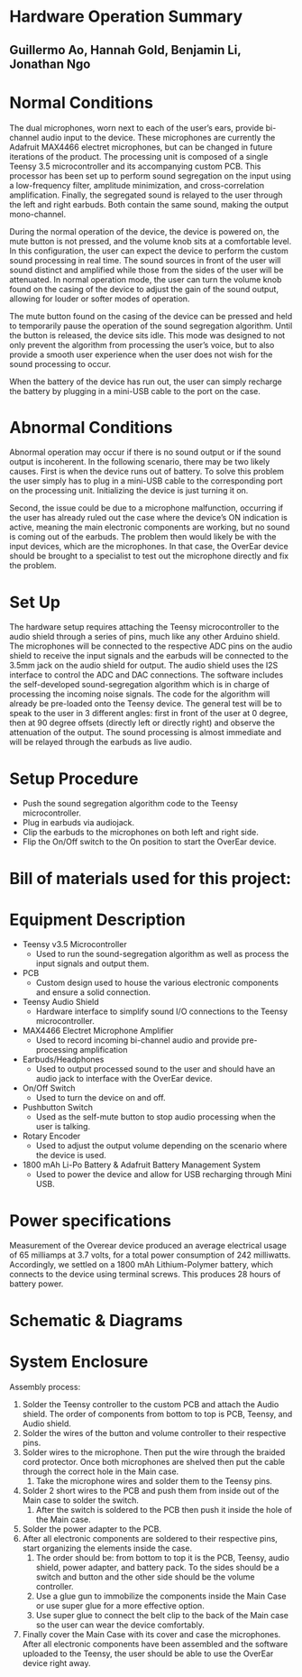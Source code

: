 # Hardware Operation Summary
## Guillermo Ao, Hannah Gold, Benjamin Li, Jonathan Ngo

# Normal Conditions 
The dual microphones, worn next to each of the user’s ears, provide bi-channel audio input to the device. These microphones are currently the Adafruit MAX4466 electret microphones, but can be changed in future iterations of the product. The processing unit is composed of a single Teensy 3.5 microcontroller and its accompanying custom PCB. This processor has been set up to perform sound segregation on the input using a low-frequency filter, amplitude minimization, and cross-correlation amplification. Finally, the segregated sound is relayed to the user through the left and right earbuds. Both contain the same sound, making the output mono-channel.

During the normal operation of the device, the device is powered on, the mute button is not pressed, and the volume knob sits at a comfortable level. In this configuration, the user can expect the device to perform the custom sound processing in real time. The sound sources in front of the user will sound distinct and amplified while those from the sides of the user will be attenuated. In normal operation mode, the user can turn the volume knob found on the casing of the device to adjust the gain of the sound output, allowing for louder or softer modes of operation.

The mute button found on the casing of the device can be pressed and held to temporarily pause the operation of the sound segregation algorithm. Until the button is released, the device sits idle. This mode was designed to not only prevent the algorithm from processing the user’s voice, but to also provide a smooth user experience when the user does not wish for the sound processing to occur.

When the battery of the device has run out, the user can simply recharge the battery by plugging in a mini-USB cable to the port on the case. 

# Abnormal Conditions
Abnormal operation may occur if there is no sound output or if the sound output is incoherent. In the following scenario, there may be two likely causes.
First is when the device runs out of battery. To solve this problem the user simply has to plug in a mini-USB cable to the corresponding port on the processing unit. Initializing the device is just turning it on.

Second, the issue could be due to a microphone malfunction, occurring if the user has already ruled out the case where the device’s ON indication is active, meaning the main electronic components are working, but no sound is coming out of the earbuds. The problem then would likely be with the input devices, which are the microphones. In that case, the OverEar device should be brought to a specialist to test out the microphone directly and fix the problem.

# Set Up
The hardware setup requires attaching the Teensy microcontroller to the audio shield through a series of pins, much like any other Arduino shield. The microphones will be connected to the respective ADC pins on the audio shield to receive the input signals and the earbuds will be connected to the 3.5mm jack on the audio shield for output. The audio shield uses the I2S interface to control the ADC and DAC connections. The software includes the self-developed sound-segregation algorithm which is in charge of processing the incoming noise signals. The code for the algorithm will already be pre-loaded onto the Teensy device. The general test will be to speak to the user in 3 different angles: first in front of the user at 0 degree, then at 90 degree offsets (directly left or directly right) and observe the attenuation of the output. The sound processing is almost immediate and will be relayed through the earbuds as live audio. 

# Setup Procedure
- Push the sound segregation algorithm code to the Teensy microcontroller.
- Plug in earbuds via audiojack.
- Clip the earbuds to the microphones on both left and right side.
- Flip the On/Off switch to the On position to start the OverEar device.

# Bill of materials used for this project:

# Equipment Description

- Teensy v3.5 Microcontroller 
  - Used to run the sound-segregation algorithm as well as process the input signals and output them.
- PCB
  - Custom design used to house the various electronic components and ensure a solid connection.
- Teensy Audio Shield
  - Hardware interface to simplify sound I/O connections to the Teensy microcontroller.
- MAX4466 Electret Microphone Amplifier
  - Used to record incoming bi-channel audio and provide pre-processing amplification
- Earbuds/Headphones
  - Used to output processed sound to the user and should have an audio jack to interface with the OverEar device.
- On/Off Switch
  - Used to turn the device on and off.
- Pushbutton Switch
  - Used as the self-mute button to stop audio processing when the user is talking.
- Rotary Encoder
  - Used to adjust the output volume depending on the scenario where the device is used.
- 1800 mAh Li-Po Battery & Adafruit Battery Management System
  - Used to power the device and allow for USB recharging through Mini USB.

# Power specifications
Measurement of the Overear device produced an average electrical usage of 65 milliamps at 3.7 volts, for a total power consumption of 242 milliwatts. Accordingly, we settled on a 1800 mAh Lithium-Polymer battery, which connects to the device using terminal screws. This produces 28 hours of battery power. 

# Schematic & Diagrams 
# System Enclosure 
Assembly process:

1. Solder the Teensy controller to the custom PCB and attach the Audio shield. The order of components from bottom to top is PCB, Teensy, and Audio shield.
2. Solder the wires of the button and volume controller to their respective pins. 
3. Solder wires to the microphone. Then put the wire through the braided cord protector. Once both microphones are shelved then put the cable through the correct hole in the Main case.
    1. Take the microphone wires and solder them to the Teensy pins.
4. Solder 2 short wires to the PCB and push them from inside out of the Main case to solder the switch. 
    1. After the switch is soldered to the PCB then push it inside the hole of the Main case. 
5. Solder the power adapter to the PCB.
6. After all electronic components are soldered to their respective pins, start organizing the elements inside the case. 
    1. The order should be: from bottom to top it is the PCB, Teensy, audio shield, power adapter, and battery pack. To the sides should be a switch and button and       the other side should be the volume controller.
    2. Use a glue gun to immobilize the components inside the Main Case or use super glue for a more effective option.
    3. Use super glue to connect the belt clip to the back of the Main case so the user can wear the device comfortably.
7. Finally cover the Main Case with its cover and case the microphones. After all electronic components have been assembled and the software uploaded to the Teensy, the user should be able to use the OverEar device right away. 






